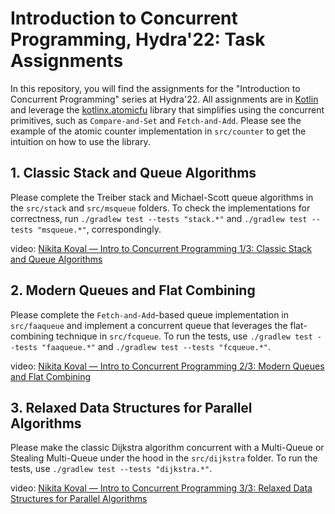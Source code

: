 # Introduction to Concurrent Programming, Hydra'22: Task Assignments

In this repository, you will find the assignments for the "Introduction to Concurrent Programming" series at Hydra'22.
All assignments are in [Kotlin](https://kotlinlang.org) and leverage the [kotlinx.atomicfu](https://github.com/Kotlin/kotlinx.atomicfu/)
library that simplifies using the concurrent primitives, such as `Compare-and-Set` and `Fetch-and-Add`.
Please see the example of the atomic counter implementation in `src/counter` to get the intuition on how to use the library.

## 1. Classic Stack and Queue Algorithms
Please complete the Treiber stack and Michael-Scott queue algorithms in the `src/stack` and `src/msqueue` folders.
To check the implementations for correctness, run `./gradlew test --tests "stack.*"` and `./gradlew test --tests "msqueue.*"`, correspondingly.

video: [Nikita Koval — Intro to Concurrent Programming 1/3: Classic Stack and Queue Algorithms](https://www.youtube.com/watch?v=_bny1Xp8qQo)

## 2. Modern Queues and Flat Combining
Please complete the `Fetch-and-Add`-based queue implementation in `src/faaqueue` and implement a concurrent queue 
that leverages the flat-combining technique in `src/fcqueue`.
To run the tests, use `./gradlew test --tests "faaqueue.*"` and `./gradlew test --tests "fcqueue.*"`.

video: [Nikita Koval — Intro to Concurrent Programming 2/3: Modern Queues and Flat Combining](https://www.youtube.com/watch?v=AnYLtOnp79Y)


## 3. Relaxed Data Structures for Parallel Algorithms
Please make the classic Dijkstra algorithm concurrent with a Multi-Queue or Stealing Multi-Queue under the hood 
in the `src/dijkstra` folder. To run the tests, use `./gradlew test --tests "dijkstra.*"`.

video: [Nikita Koval — Intro to Concurrent Programming 3/3: Relaxed Data Structures for Parallel Algorithms](https://www.youtube.com/watch?v=4JMAZlI_a-I)
